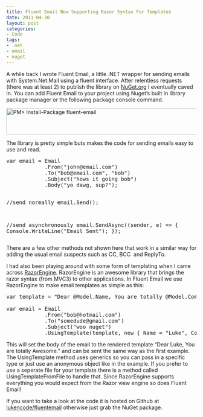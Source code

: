 ```yaml
---
title: Fluent Email Now Supporting Razor Syntax For Templates
date: 2011-04-30
layout: post
categories:
- Code
tags:
- .net
- email
- nuget
---
```


<p>A while back I wrote Fluent Email, a little .NET wrapper for sending emails with System.Net.Mail using a fluent interface. After relentless requests (there was at least 2) to publish the library on <a href="http://nuget.org/" target="_blank">NuGet.org</a> I eventually caved in. You can add Fluent Email to your project using Nuget’s built in library package manager or the following package console command.</p>  <p><a href="http://nuget.org/List/Packages/fluent-email" target="_blank"><img style="background-image: none; border-bottom: 0px; border-left: 0px; padding-left: 0px; padding-right: 0px; display: inline; border-top: 0px; border-right: 0px; padding-top: 0px" title="nuget-fluent-email" border="0" alt="PM&gt; Install-Package fluent-email" src="http://lukencode.com/wp-content/uploads/2011/04/nuget-fluent-email.png" width="589" height="70" /></a></p>  <p>The library is pretty simple buts makes the code for sending emails easy to use and read.</p>  <pre class="prettyprint">var email = Email
            .From(&quot;john@email.com&quot;)
            .To(&quot;bob@email.com&quot;, &quot;bob&quot;)
            .Subject(&quot;hows it going bob&quot;)
            .Body(&quot;yo dawg, sup?&quot;);

//send normally
email.Send();

//send asynchronously
email.SendAsync((sender, e) =&gt;
{
    Console.WriteLine(&quot;Email Sent&quot;);
});</pre>

<p>There are a few other methods not shown here that work in a similar way for adding the usual email suspects such as CC, BCC&#160; and ReplyTo.</p>

<p>I had also been playing around with some form of templating when I came across <a href="http://razorengine.codeplex.com/" target="_blank">RazorEngine</a>. RazorEngine is an awesome library that brings the razor syntax (from MVC3) to other applications. In Fluent Email we use RazorEngine to make email templates as simple as this:</p>

<pre class="prettyprint">var template = &quot;Dear @Model.Name, You are totally @Model.Compliment.&quot;;

var email = Email
            .From(&quot;bob@hotmail.com&quot;)
            .To(&quot;somedude@gmail.com&quot;)
            .Subject(&quot;woo nuget&quot;)
            .UsingTemplate(template, new { Name = &quot;Luke&quot;, Compliment = &quot;Awesome&quot; });</pre>

<p>This will set the body of the email to the rendered template “Dear Luke, You are totally Awesome.&quot; and can be sent the same way as the first example. The UsingTemplate method uses generics so you can pass in a specific type or just use an anonymous object like in the example. If you prefer to use a seperate file for your template there is a method called UsingTemplateFromFile to handle that. Since RazorEngine supports everything you would expect from the Razor view engine so does Fluent Email!</p>

<p>If you want to take a look at the code it is hosted on Github at <a href="https://github.com/lukencode/FluentEmail" target="_blank">lukencode/fluentemail</a> otherwise just grab the NuGet package.</p>